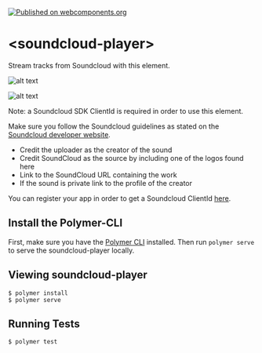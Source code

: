 [![Published on webcomponents.org](https://img.shields.io/badge/webcomponents.org-published-blue.svg)](https://www.webcomponents.org/element/maxmommersteeg/soundcloud-player-element)

# \<soundcloud-player\>

Stream tracks from Soundcloud with this element.

![alt text](http://imgur.com/Q8ZCLFZ "Simple soundcloud-player")

![alt text](http://imgur.com/GPBzObD "Soundcloud-player")

Note: a Soundcloud SDK ClientId is required in order to use this element.

Make sure you follow the Soundcloud guidelines as stated on the [Soundcloud developer website](https://developers.soundcloud.com/docs/api/guide#playing).
- Credit the uploader as the creator of the sound
- Credit SoundCloud as the source by including one of the logos found here
- Link to the SoundCloud URL containing the work
- If the sound is private link to the profile of the creator

You can register your app in order to get a Soundcloud ClientId [here](https://soundcloud.com/you/apps). 

## Install the Polymer-CLI

First, make sure you have the [Polymer CLI](https://www.npmjs.com/package/polymer-cli) installed. Then run `polymer serve` to serve the soundcloud-player locally.

## Viewing soundcloud-player

```
$ polymer install
$ polymer serve
```

## Running Tests

```
$ polymer test
```
